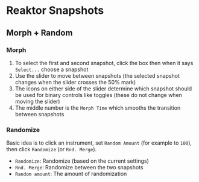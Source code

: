 # Reaktor Snapshots

## Morph + Random

### Morph

1. To select the first and second snapshot, click the box then when it says `Select...` choose a snapshot
2. Use the slider to move between snapshots (the selected snapshot changes when the slider crosses the 50% mark)
3. The icons on either side of the slider determine which snapshot should be used for binary controls like toggles (these do not change when moving the slider)
4. The middle number is the `Morph Time` which smooths the transition between snapshots

### Randomize

Basic idea is to click an instrument, set `Random Amount` (for example to `100`), then click `Randomize` (or `Rnd. Merge`).

- `Randomize`: Randomize (based on the current settings)
- `Rnd. Merge`: Randomize between the two snapshots
- `Random amount`: The amount of randomization
